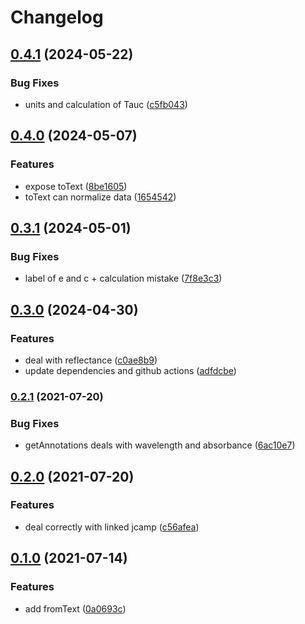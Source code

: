# Changelog

## [0.4.1](https://github.com/cheminfo/uv-spectrum/compare/v0.4.0...v0.4.1) (2024-05-22)


### Bug Fixes

* units and calculation of Tauc ([c5fb043](https://github.com/cheminfo/uv-spectrum/commit/c5fb0435d350bd2775ccad8fccafa291ca0ed6fd))

## [0.4.0](https://github.com/cheminfo/uv-spectrum/compare/v0.3.1...v0.4.0) (2024-05-07)


### Features

* expose toText ([8be1605](https://github.com/cheminfo/uv-spectrum/commit/8be16058e9525969fadb2180250657659ba713fb))
* toText can normalize data ([1654542](https://github.com/cheminfo/uv-spectrum/commit/16545427343fc366ac1156ba6e03fdd883e7f8b7))

## [0.3.1](https://github.com/cheminfo/uv-spectrum/compare/v0.3.0...v0.3.1) (2024-05-01)


### Bug Fixes

* label of e and c + calculation mistake ([7f8e3c3](https://github.com/cheminfo/uv-spectrum/commit/7f8e3c3087edf2f59c49f984725705dcdef6953d))

## [0.3.0](https://github.com/cheminfo/uv-spectrum/compare/v0.2.1...v0.3.0) (2024-04-30)


### Features

* deal with reflectance ([c0ae8b9](https://github.com/cheminfo/uv-spectrum/commit/c0ae8b9a37236c819662a80eb5a6e04170df1fcc))
* update dependencies and github actions ([adfdcbe](https://github.com/cheminfo/uv-spectrum/commit/adfdcbe50018d63edcf93c320885aa717c4fdd1b))

### [0.2.1](https://www.github.com/cheminfo/uv-spectrum/compare/v0.2.0...v0.2.1) (2021-07-20)


### Bug Fixes

* getAnnotations deals with wavelength and absorbance ([6ac10e7](https://www.github.com/cheminfo/uv-spectrum/commit/6ac10e7851da0c23e2519985cdfdc61af2d72927))

## [0.2.0](https://www.github.com/cheminfo/uv-spectrum/compare/v0.1.0...v0.2.0) (2021-07-20)


### Features

* deal correctly with linked jcamp ([c56afea](https://www.github.com/cheminfo/uv-spectrum/commit/c56afea00c35a44b7cabd9396a2ccf5c235d6e95))

## [0.1.0](https://www.github.com/cheminfo/uv-spectrum/compare/v0.0.4...v0.1.0) (2021-07-14)


### Features

* add fromText ([0a0693c](https://www.github.com/cheminfo/uv-spectrum/commit/0a0693c76a56d03166123eb15f4ed74f779c5f5f))
